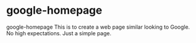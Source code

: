 # google-homepage
google-homepage
This is to create a web page similar looking to Google.
No high expectations. Just a simple page.
